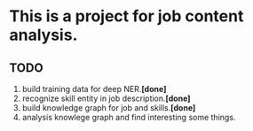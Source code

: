 # This is a project for job content analysis.

## TODO
1. build training data for deep NER.**[done]**
2. recognize skill entity in job description.**[done]**
3. build knowledge graph for job and skills.**[done]**
4. analysis knowlege graph and find interesting some things.

